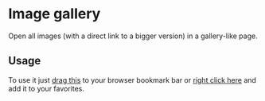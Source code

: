 Image gallery
=====
Open all images (with a direct link to a bigger version) in a gallery-like page.

Usage
-----
To use it just <a href="javascript:(function(){function%20validate(u){var%20t=u.split(%22.%22),e=t[t.length%20-%201].toLowerCase();return{gif:1,jpg:1,jpeg:1,png:1}[e]}function%20transform(s){return%20s.replace(/%26/g,%22%26amp;%22).replace(/%3E/g,%22%26gt;%22).replace(/%3C/g,%22%26lt;%22).replace(/%22/g,%20%22%26quot;%22);}var%20doc=open().document;doc.write(%22%3Cstyle%3Enav%20{%20text-align:%20right;%20margin-bottom:%2020px;%20}%20%23images%20{%20list-style:%20none;%20padding:%200;}%23images%20li%20{%20float:%20left;%20margin-bottom:%2010px;%20}%23images.grid6%20li%20{%20width:%2016.66%25;%20height:%2016.66%25;%20}%23images.grid4%20li%20{%20width:%2025%25;%20height:%2025%25;%20}%23images.grid2%20li%20{%20width:%2050%25;%20height:%2050%25;%20}img%20{%20max-width:%20100%25;%20max-height:%20100%25;%20}%20ol%20{%20clear:left;%20}%3C/style%3E%22);doc.write('%3Cnav%3E%3Ca%20href=%22javascript:document.getElementById(\'images\').setAttribute(\'class\',\'grid6\');%22%20id=%22grid6%22%3EGrid%20of%206%3C/a%3E%20%3Ca%20href=%22javascript:document.getElementById(\'images\').setAttribute(\'class\',\'grid4\');%22%20id=%22grid4%22%3EGrid%20of%204%3C/a%3E%20%3Ca%20href=%22javascript:document.getElementById(\'images\').setAttribute(\'class\',\'grid2\');%22%20id=%22grid2%22%3EGrid%20of%202%3C/a%3E%3C/nav%3E');doc.write('%3Col%20id=%22images%22%20class=%22grid4%22%3E');for(i=0;url=document.links[i];++i){image_url=url.href;if(image_url%20%26%26%20validate(image_url)){doc.write(%22%3Cli%3E%3Cimg%20src=\%22%22%20+%20transform(image_url)%20+%20%22\%22%3E%3C/li%3E%22);}}doc.write(%22%3C/ol%3E%22);doc.write(%22%3Col%3E%22);for(i=0;url=document.links[i];++i){image_url=url.href;if(image_url%20%26%26%20validate(image_url)){doc.write(%22%3Cli%3E%22+transform(image_url)+%22%3C/li%3E%22);}}doc.write(%22%3C/ol%3E%22);doc.close();})();/* by @tiagopedras */">drag this</a> to your browser bookmark bar or <a href="javascript:(function(){function%20validate(u){var%20t=u.split(%22.%22),e=t[t.length%20-%201].toLowerCase();return{gif:1,jpg:1,jpeg:1,png:1}[e]}function%20transform(s){return%20s.replace(/%26/g,%22%26amp;%22).replace(/%3E/g,%22%26gt;%22).replace(/%3C/g,%22%26lt;%22).replace(/%22/g,%20%22%26quot;%22);}var%20doc=open().document;doc.write(%22%3Cstyle%3Enav%20{%20text-align:%20right;%20margin-bottom:%2020px;%20}%20%23images%20{%20list-style:%20none;%20padding:%200;}%23images%20li%20{%20float:%20left;%20margin-bottom:%2010px;%20}%23images.grid6%20li%20{%20width:%2016.66%25;%20height:%2016.66%25;%20}%23images.grid4%20li%20{%20width:%2025%25;%20height:%2025%25;%20}%23images.grid2%20li%20{%20width:%2050%25;%20height:%2050%25;%20}img%20{%20max-width:%20100%25;%20max-height:%20100%25;%20}%20ol%20{%20clear:left;%20}%3C/style%3E%22);doc.write('%3Cnav%3E%3Ca%20href=%22javascript:document.getElementById(\'images\').setAttribute(\'class\',\'grid6\');%22%20id=%22grid6%22%3EGrid%20of%206%3C/a%3E%20%3Ca%20href=%22javascript:document.getElementById(\'images\').setAttribute(\'class\',\'grid4\');%22%20id=%22grid4%22%3EGrid%20of%204%3C/a%3E%20%3Ca%20href=%22javascript:document.getElementById(\'images\').setAttribute(\'class\',\'grid2\');%22%20id=%22grid2%22%3EGrid%20of%202%3C/a%3E%3C/nav%3E');doc.write('%3Col%20id=%22images%22%20class=%22grid4%22%3E');for(i=0;url=document.links[i];++i){image_url=url.href;if(image_url%20%26%26%20validate(image_url)){doc.write(%22%3Cli%3E%3Cimg%20src=\%22%22%20+%20transform(image_url)%20+%20%22\%22%3E%3C/li%3E%22);}}doc.write(%22%3C/ol%3E%22);doc.write(%22%3Col%3E%22);for(i=0;url=document.links[i];++i){image_url=url.href;if(image_url%20%26%26%20validate(image_url)){doc.write(%22%3Cli%3E%22+transform(image_url)+%22%3C/li%3E%22);}}doc.write(%22%3C/ol%3E%22);doc.close();})();/* by @tiagopedras */">right click here</a> and add it to your favorites.

